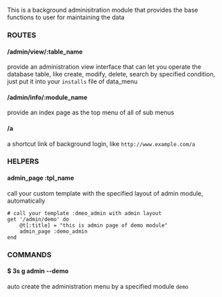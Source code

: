 This is a background adminisitration module that provides the base functions to user for maintaining the data


### ROUTES

#### /admin/view/:table_name
provide an administration view interface that can let you operate the database table, like create, modify, delete, search by specified condition, just put it into your `installs` file of data_menu

#### /admin/info/:module_name
provide an index page as the top menu of all of sub menus

#### /a
a shortcut link of background login, like `http://www.example.com/a`


### HELPERS

#### admin_page :tpl_name
call your custom template with the specified layout of admin module, automatically

```
# call your template :dmeo_admin with admin layout
get '/admin/demo' do
	@t[:title] = "this is admin page of demo module"
	admin_page :demo_admin
end
```


### COMMANDS

#### $ 3s g admin --demo
auto create the administration menu by a specified module `demo`
